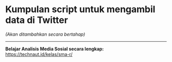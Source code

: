 # Kumpulan script untuk mengambil data di Twitter

_(Akan ditambahkan secara bertahap)_

<hr>

__Belajar Analisis Media Sosial secara lengkap:__ https://technaut.id/kelas/sma-r/
